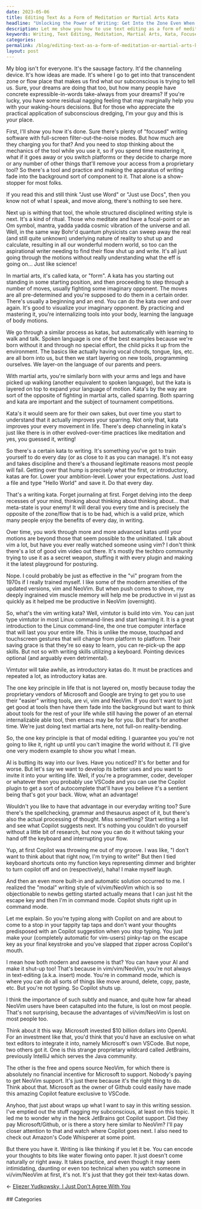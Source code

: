 ```yaml
---
date: 2023-05-06
title: Editing Text As a Form of Meditation or Martial Arts Kata
headline: "Unlocking the Power of Writing: Get Into the Zone Even When AI-Assisted"
description: Let me show you how to use text editing as a form of meditation or martial arts. I explain the mechanics of the tool and how it can be used to access the subconscious, like meditation and martial arts. Learn how to use text editing to access the flow state and improve your writing skills.
keywords: Writing, Text Editing, Meditation, Martial Arts, Kata, Focused Writing Software, Proprietary Tools, Structured Writing, Ritual, Focal Point, Om Symbol, Mantra, Cosmic Vibration, Language, Body Motions, Spoken Language, Walking, Vocal Chords, Tongue, Lips, Quantum Physics, Flow, Subconscious Dredging, Dreams, Waking Hours Decisions, Visualize, Imaginary Opponent, Pre-determined, Beginning
categories: 
permalink: /blog/editing-text-as-a-form-of-meditation-or-martial-arts-kata/
layout: post
---
```



My blog isn't for everyone. It's the sausage factory. It'd the channeling
device. It's how ideas are made. It's where I go to get into that transcendent
zone or flow place that makes us find what our subconscious is trying to tell
us. Sure, your dreams are doing that too, but how many people have concrete
expressible-in-words take-always from your dreams? If you're lucky, you have
some residual nagging feeling that may marginally help you with your
waking-hours decisions. But for those who appreciate the practical application
of subconscious dredging, I'm your guy and this is your place.

First, I'll show you how it's done. Sure there's plenty of "focused" writing
software with full-screen filter-out-the-noise modes. But how much are they
charging you for that? And you need to stop thinking about the mechanics of the
tool while you use it, so if you spend time mastering it, what if it goes away
or you switch platforms or they decide to charge more or any number of other
things that'll remove your access from a proprietary tool? So there's a tool
and practice and making the apparatus of writing fade into the background sort
of component to it. That alone is a show-stopper for most folks. 

If you read this and still think "Just use Word" or "Just use Docs", then you
know not of what I speak, and move along, there's nothing to see here.

Next up is withing that tool, the whole structured disciplined writing style is
next. It's a kind of ritual. Those who meditate and have a focal-point or an Om
symbol, mantra, yadda yadda cosmic vibration of the universe and all. Well, in
the same way Bohr'd quantum physicists can sweep away the real (and still quite
unknown) underlying nature of reality to shut up and calculate, resulting in
all our wonderful modern world, so too can the aspirational writer needing to
find their flow shut up and write. It's all just going through the motions
without really understanding what the eff is going on... Just like science!

In martial arts, it's called kata, or "form". A kata has you starting out
standing in some starting position, and then proceeding to step through a
number of moves, usually fighting some imaginary opponent. The moves are all
pre-determined and you're supposed to do them in a certain order. There's
usually a beginning and an end. You can do the kata over and over again. It's
good to visualize your imaginary opponent. By practicing and mastering it,
you're internalizing tools into your body, learning the language of body
motions.

We go through a similar process as katas, but automatically with learning to
walk and talk. Spoken language is one of the best examples because we're born
without it and through no special effort, the child picks it up from the
environment. The basics like actually having vocal chords, tongue, lips, etc.
are all born into us, but then we start layering on new tools, programming
ourselves. We layer-on the language of our parents and peers.

With martial arts, you're similarly born with your arms and legs and have
picked up walking (another equivalent to spoken language), but the kata is
layered on top to expand your language of motion. Kata's by the way are sort of
the opposite of fighting in martial arts, called sparring. Both sparring and
kata are important and the subject of tournament competitions. 

Kata's it would seem are for their own sakes, but over time you start to
understand that it actually improves your sparring. Not only that, kata
improves your every movement in life. There's deep channeling in kata's just
like there is in other evolved-over-time practices like meditation and yes, you
guessed it, writing!

So there's a certain kata to writing. It's something you've got to train
yourself to do every day (or as close to it as you can manage). It's not easy
and takes discipline and there's a thousand legitimate reasons most people will
fail. Getting over that hump is precisely what the first, or introductory,
katas are for. Lower your ambition-level. Lower your expectations. Just load a
file and type "Hello World" and save it. Do that every day.

That's a writing kata. Forget journaling at first. Forget delving into the deep
recesses of your mind, thinking about thinking about thinking about... that
meta-state is your enemy! It will derail you every time and is precisely the
opposite of the zone/flow that is to be had, which is a valid prize, which many
people enjoy the benefits of every day, in writing.

Over time, you work through more and more advanced katas until your motions are
beyond those that seem possible to the uninitiated. I talk about vim a lot, but
have you ever really watched someone using vim? I don't think there's a lot of
good vim video out there. It's mostly the techbro community trying to use it as
a secret weapon, stuffing it with every plugin and making it the latest
playground for posturing.

Nope. I could probably be just as effective in the "vi" program from the 1970s
if I really trained myself. I like some of the modern amenities of the updated
versions, vim and NeoVim. But when push comes to shove, my deeply ingrained vim
muscle memory will help me be productive in vi just as quickly as it helped me
be productive in NeoVim (overnight).

So, what's the vim writing kata? Well, vimtutor is build into vim. You can just
type vimtutor in most Linux command-lines and start learning it. It is a great
introduction to the Linux command-line, the one true computer interface that
will last you your entire life. This is unlike the mouse, touchpad and
touchscreen gestures that will change from platform to platform. Their saving
grace is that they're so easy to learn, you can re-pick-up the app skills. But
not so with writing skills utilizing a keyboard. Pointing devices optional (and
arguably even detrimental).

Vimtutor will take awhile, as introductory katas do. It must be practices and
repeated a lot, as introductory katas are.

The one key principle in life that is not layered on, mostly because today the
proprietary vendors of Microsoft and Google are trying to get you to use their
"easier" writing tools, are vi, vim and NeoVim. If you don't want to just get
good at tools then have them fade into the background but want to think about
tools for the rest of your life while still having the power of an eternal
internalizable able tool, then emacs may be for you. But that's for another
time. We're just doing text martial arts here, not full-on reality-bending.

So, the one key principle is that of modal editing. I guarantee you you're not
going to like it, right up until you can't imagine the world without it. I'll
give one very modern example to show you what I mean.

AI is butting its way into our lives. Have you noticed? It's for better and for
worse. But let's say we want to develop its better uses and you want to invite
it into your writing life. Well, if you're a programmer, coder, developer or
whatever then you probably use VSCode and you can use the Copilot plugin to
get a sort of autocomplete that'll have you believe it's a sentient being
that's got your back. Wow, what an advantage!

Wouldn't you like to have that advantage in our everyday writing too? Sure
there's the spellchecking, grammar and thesaurus aspect of it, but there's also
the actual processing of thought. Miss something? Start writing a list and see
what Copilot suggests next. It's nothing you couldn't do yourself without a
little bit of research, but now you can do it without taking your hand off the
keyboard and interrupting your flow.

Yup, at first Copilot was throwing me out of my groove. I was like, "I don't
want to think about that right now, I'm trying to write!" But then I tied
keyboard shortcuts onto my function keys representing dimmer and brighter to
turn copilot off and on (respectively), haha! I make myself laugh.

And then an even more built-in and automatic solution occurred to me. I
realized the "modal" writing style of vi/vim/NeoVim which is so objectionable
to newbs getting started actually means that I can just hit the escape key and
then I'm in command mode. Copilot shuts right up in command mode.

Let me explain. So you're typing along with Copilot on and are about to come to
a stop in your tappity tap taps and don't want your thoughts predisposed with
an Copilot suggestion when you stop typing. You just make your (completely
automatic for vim-users) pinky-tap on the escape key as your final keystroke
and you've slapped that zipper across Copilot's mouth.

I mean how both modern and awesome is that? You can have your AI and make it
shut-up too! That's because in vim/vim/NeoVim, you're not always in
text-editing (a.k.a. insert) mode. You're in command mode, which is where you
can do all sorts of things like move around, delete, copy, paste, etc. But
you're not typing. So Copilot shuts up.

I think the importance of such subtly and nuance, and quite how far ahead
NeoVim users have been catapulted into the future, is lost on most people.
That's not surprising, because the advantages of vi/vim/NeoVim is lost on most
people too. 

Think about it this way. Microsoft invested $10 billion dollars into OpenAI.
For an investment like that, you'd think that you'd have an exclusive on what
text editors to integrate it into, namely Microsoft's own VSCode. But nope, two
others got it. One is this strange proprietary wildcard called JetBrains,
previously IntelliJ which serves the Java community. 

The other is the free and opens source NeoVim, for which there is absolutely no
financial incentive for Microsoft to support. Nobody's paying to get NeoVim
support. It's just there because it's the right thing to do. Think about that.
Microsoft as the owner of Github could easily have made this amazing Copilot
feature exclusive to VSCode. 

Anyhoo, that just about wraps up what I want to say in this writing session.
I've emptied out the stuff nagging my subconscious, at least on this topic. It
led me to wonder why in the heck JetBrains got Copilot support. Did they pay
Microsoft/Github, or is there a story here similar to NeoVim? I'll pay closer
attention to that and watch where Copilot goes next. I also need to check out
Amazon's Code Whisperer at some point.

But there you have it. Writing is like thinking if you let it be. You can
encode your thoughts to bits like water flowing onto paper. It just doesn't
come naturally or right away. It takes practice, and even though it may seem
intimidating, daunting or even too technical when you watch someone in
vi/vim/NeoVim at first, it's not. It's just that they got their text-katas
down.











<div class="arrow-links"><div class="post-nav-prev"><span class="arrow">&larr;&nbsp;</span><a href="/blog/eliezer-yudkowsky-i-just-don-t-agree-with-you/">Eliezer Yudkowsky, I Just Don't Agree With You</a></div> &nbsp; <div class="post-nav-next"><a href=""></a></div></div>
## Categories

<ul></ul>